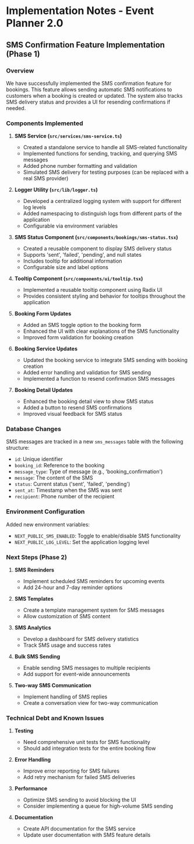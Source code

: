 # Implementation Notes - Event Planner 2.0

## SMS Confirmation Feature Implementation (Phase 1)

### Overview
We have successfully implemented the SMS confirmation feature for bookings. This feature allows sending automatic SMS notifications to customers when a booking is created or updated. The system also tracks SMS delivery status and provides a UI for resending confirmations if needed.

### Components Implemented

1. **SMS Service (`src/services/sms-service.ts`)**
   - Created a standalone service to handle all SMS-related functionality
   - Implemented functions for sending, tracking, and querying SMS messages
   - Added phone number formatting and validation
   - Simulated SMS delivery for testing purposes (can be replaced with a real SMS provider)

2. **Logger Utility (`src/lib/logger.ts`)**
   - Developed a centralized logging system with support for different log levels
   - Added namespacing to distinguish logs from different parts of the application
   - Configurable via environment variables

3. **SMS Status Component (`src/components/bookings/sms-status.tsx`)**
   - Created a reusable component to display SMS delivery status
   - Supports 'sent', 'failed', 'pending', and null states
   - Includes tooltip for additional information
   - Configurable size and label options

4. **Tooltip Component (`src/components/ui/tooltip.tsx`)**
   - Implemented a reusable tooltip component using Radix UI
   - Provides consistent styling and behavior for tooltips throughout the application

5. **Booking Form Updates**
   - Added an SMS toggle option to the booking form
   - Enhanced the UI with clear explanations of the SMS functionality
   - Improved form validation for booking creation

6. **Booking Service Updates**
   - Updated the booking service to integrate SMS sending with booking creation
   - Added error handling and validation for SMS sending
   - Implemented a function to resend confirmation SMS messages

7. **Booking Detail Updates**
   - Enhanced the booking detail view to show SMS status
   - Added a button to resend SMS confirmations
   - Improved visual feedback for SMS status

### Database Changes
SMS messages are tracked in a new `sms_messages` table with the following structure:
- `id`: Unique identifier
- `booking_id`: Reference to the booking
- `message_type`: Type of message (e.g., 'booking_confirmation')
- `message`: The content of the SMS
- `status`: Current status ('sent', 'failed', 'pending')
- `sent_at`: Timestamp when the SMS was sent
- `recipient`: Phone number of the recipient

### Environment Configuration
Added new environment variables:
- `NEXT_PUBLIC_SMS_ENABLED`: Toggle to enable/disable SMS functionality
- `NEXT_PUBLIC_LOG_LEVEL`: Set the application logging level

### Next Steps (Phase 2)

1. **SMS Reminders**
   - Implement scheduled SMS reminders for upcoming events
   - Add 24-hour and 7-day reminder options

2. **SMS Templates**
   - Create a template management system for SMS messages
   - Allow customization of SMS content

3. **SMS Analytics**
   - Develop a dashboard for SMS delivery statistics
   - Track SMS usage and success rates

4. **Bulk SMS Sending**
   - Enable sending SMS messages to multiple recipients
   - Add support for event-wide announcements

5. **Two-way SMS Communication**
   - Implement handling of SMS replies
   - Create a conversation view for two-way communication

### Technical Debt and Known Issues

1. **Testing**
   - Need comprehensive unit tests for SMS functionality
   - Should add integration tests for the entire booking flow

2. **Error Handling**
   - Improve error reporting for SMS failures
   - Add retry mechanism for failed SMS deliveries

3. **Performance**
   - Optimize SMS sending to avoid blocking the UI
   - Consider implementing a queue for high-volume SMS sending

4. **Documentation**
   - Create API documentation for the SMS service
   - Update user documentation with SMS feature details 